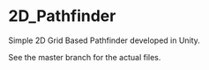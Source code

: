 # 2D_Pathfinder

Simple 2D Grid Based Pathfinder developed in Unity.

See the master branch for the actual files.

